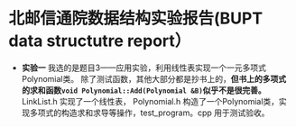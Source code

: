 # 北邮信通院数据结构实验报告(BUPT data structutre report）
- **实验一**
我选的是题目3——应用实验，利用线性表实现一个一元多项式Polynomial类。 
除了测试函数，其他大部分都是抄书上的，**但书上的多项式的求和函数`void Polynomial::Add(Polynomial &B)`似乎不是很完善。** 
LinkList.h 实现了一个线性表， Polynomial.h 构造了一个Polynomial类，实现多项式的构造求和求导等操作，test_program。cpp 用于测试验收。 
 
